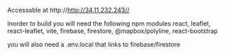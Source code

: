 Accessable at http://http://34.11.232.243//


Inorder to build you will need the following npm modules
react, leaflet, react-leaflet, vite, firebase, firestore, @mapbox/polyline, react-bootstrap

you will also need a .env.local that links to firebase/firestore
